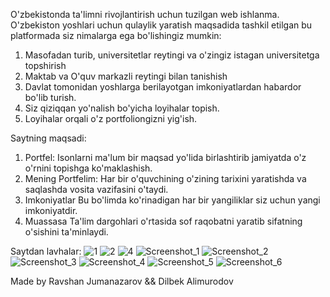 O'zbekistonda ta'limni rivojlantirish uchun tuzilgan web ishlanma. O'zbekiston yoshlari uchun qulaylik yaratish maqsadida tashkil etilgan bu platformada siz nimalarga ega bo'lishingiz mumkin:
1. Masofadan turib, universitetlar reytingi va o'zingiz istagan universitetga topshirish
2. Maktab va O'quv markazli reytingi bilan tanishish
3. Davlat tomonidan yoshlarga berilayotgan imkoniyatlardan habardor bo'lib turish.
4. Siz qiziqqan yo'nalish bo'yicha loyihalar topish.
5. Loyihalar orqali o'z portfoliongizni yig'ish.

Saytning maqsadi:
1. Portfel:
  Isonlarni ma'lum bir maqsad yo'lida birlashtirib jamiyatda o'z o'rnini topishga ko'maklashish.
2. Mening Portfelim:
  Har bir o'quvchining o'zining tarixini yaratishda va saqlashda vosita vazifasini o'taydi.
3. Imkoniyatlar
  Bu bo'limda ko'rinadigan har bir yangiliklar siz uchun yangi imkoniyatdir.
4. Muassasa
  Ta'lim dargohlari o'rtasida sof raqobatni yaratib sifatning o'sishini ta'minlaydi.

Saytdan lavhalar:
![1](https://user-images.githubusercontent.com/77046688/131259404-86fed4e2-470b-4da7-a18c-7beb5d66f026.png)
![2](https://user-images.githubusercontent.com/77046688/131259425-e774df88-b99c-4b10-b009-e12150ac9745.png)
![4](https://user-images.githubusercontent.com/77046688/131259437-26efacbc-7355-4cb5-b1aa-3127accc3d26.png)
![Screenshot_1](https://user-images.githubusercontent.com/77046688/131259439-1b48917e-dc38-467b-af1a-09302b8bdc45.png)
![Screenshot_2](https://user-images.githubusercontent.com/77046688/131259444-ee76013f-0610-4a92-b98d-c6d1ebe9c426.png)
![Screenshot_3](https://user-images.githubusercontent.com/77046688/131259448-ee793b81-ba94-468a-accd-585b769cc334.png)
![Screenshot_4](https://user-images.githubusercontent.com/77046688/131259450-64a84cca-01a0-4721-8ab9-b1b061e3d9a6.png)
![Screenshot_5](https://user-images.githubusercontent.com/77046688/131259454-f5c65242-8bf9-4cdf-9801-014f9b1591e9.png)
![Screenshot_6](https://user-images.githubusercontent.com/77046688/131259455-da1e24f2-d81e-46a0-a192-66c74a2a20b0.png)

Made by Ravshan Jumanazarov && Dilbek Alimurodov
